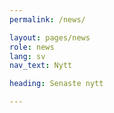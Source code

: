 ```yaml
---
permalink: /news/

layout: pages/news
role: news
lang: sv
nav_text: Nytt

heading: Senaste nytt

---
```




